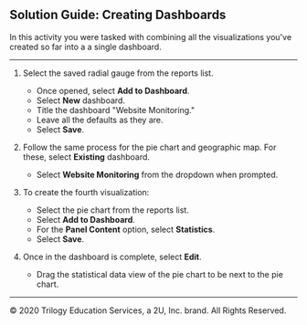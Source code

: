 ## Solution Guide: Creating Dashboards 

In this activity you were tasked with combining all the visualizations you've created so far into a a single dashboard.

---

1. Select the saved radial gauge from the reports list.
   - Once opened, select **Add to Dashboard**.
   - Select **New** dashboard. 
   - Title the dashboard "Website Monitoring."
   - Leave all the defaults as they are.
   - Select **Save**.

2. Follow the same process for the pie chart and geographic map. For these, select **Existing** dashboard.
   - Select **Website Monitoring** from the dropdown when prompted. 

3. To create the fourth visualization:
    - Select the pie chart from the reports list.
    - Select **Add to Dashboard**.
    - For the **Panel Content** option, select **Statistics**.
    - Select **Save**.

4. Once in the dashboard is complete, select **Edit**.
    - Drag the statistical data view of the pie chart to be next to the pie chart.
  

---
© 2020 Trilogy Education Services, a 2U, Inc. brand. All Rights Reserved.  